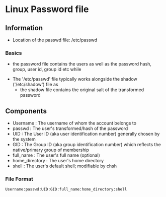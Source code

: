 # Linux Password file

## Information
+ Location of the passwd file: /etc/passwd

### Basics
+ the password file contains the users as well as the password hash, group, user id, group id etc while
- The '/etc/passwd' file typically works alongside the shadow ('/etc/shadow') file as
    + the shadow file contains the original salt of the transformed password

## Components
+ Username : The username of whom the account belongs to
+ passwd : The user's transformed/hash of the password
+ UID : The User ID (aka user identification number) generally chosen by the system
+ GID : The Group ID (aka group identification number) which reflects the native/primary group of membership
+ full_name : The user's full name (optional)
+ home_directory : The user's home directory
+ shell : The user's default shell; modifiable by chsh

### File Format
```
Username:passwd:UID:GID:full_name:home_directory:shell
```

